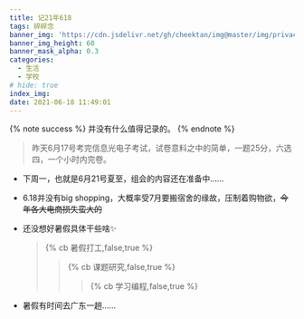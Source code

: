 ```yaml
---
title: 记21年618
tags: 碎碎念
banner_img: 'https://cdn.jsdelivr.net/gh/cheektan/img@master/img/privacy.jpg'
banner_img_height: 60
banner_mask_alpha: 0.3
categories:
  - 生活
  - 学校
# hide: true
index_img:
date: 2021-06-18 11:49:01
---
```

{% note success %}
并没有什么值得记录的。
{% endnote %}
<!-- more -->
>昨天6月17号考完信息光电子考试，试卷意料之中的简单，一题25分，六选四，一个小时内完卷。

- 下周一，也就是6月21号夏至，组会的内容还在准备中……
- 6.18并没有big shopping，大概率受7月要搬宿舍的缘故，压制着购物欲，~~今年各大电商损失蛮大的~~
- 还没想好暑假具体干些啥✨
  >  {% cb 暑假打工,false,true %}
  >> {% cb 课题研究,false,true %}
  >>> {% cb 学习编程,false,true %}

- 暑假有时间去广东一趟……